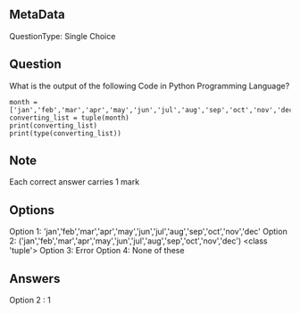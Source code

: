 ## MetaData
QuestionType: Single Choice

## Question
What is the output of the following Code in Python Programming Language? 

    month = ['jan','feb','mar','apr','may','jun','jul','aug','sep','oct','nov','dec']
    converting_list = tuple(month)
    print(converting_list)
    print(type(converting_list))

## Note
Each correct answer carries 1 mark

## Options
Option 1: 'jan','feb','mar','apr','may','jun','jul','aug','sep','oct','nov','dec'
Option 2: ('jan','feb','mar','apr','may','jun','jul','aug','sep','oct','nov','dec') <class 'tuple'>
Option 3: Error
Option 4: None of these

## Answers
Option 2 : 1
